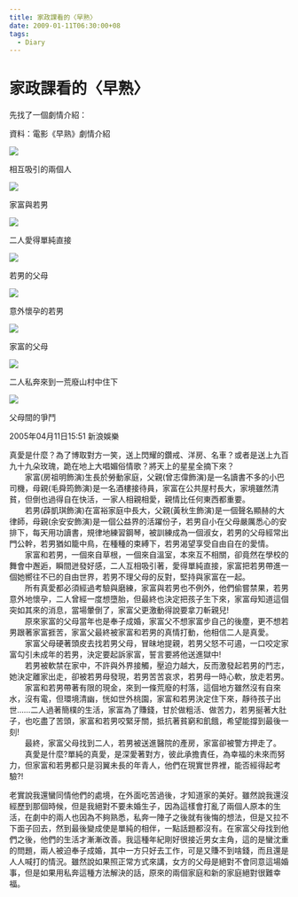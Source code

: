 ```yaml
---
title: 家政課看的〈早熟〉
date: 2009-01-11T06:30:00+08
tags:
  - Diary
---
```

# 家政課看的〈早熟〉

先找了一個劇情介紹：  
  
資料：電影《早熟》劇情介紹  

[![](http://i2.sinaimg.cn/ent/m/c/f/zaoshou/U105P28T17D2743F1331DT20050411164820.jpg)](http://ent.sina.com.cn/d/2005-04-11/1610700051.html)  

相互吸引的兩個人

[![](http://i3.sinaimg.cn/ent/m/c/f/zaoshou/U105P28T17D2743F1332DT20050411164820.jpg)](http://ent.sina.com.cn/d/2005-04-11/1611700057.html)  

家富與若男

[![](http://i0.sinaimg.cn/ent/m/c/f/zaoshou/U105P28T17D2743F1333DT20050411164820.jpg)](http://ent.sina.com.cn/d/2005-04-11/1611700066.html)  

二人愛得單純直接

[![](http://i1.sinaimg.cn/ent/m/c/f/zaoshou/U105P28T17D2743F1334DT20050411164820.jpg)](http://ent.sina.com.cn/d/2005-04-11/1611700058.html)  

若男的父母

[![](http://i1.sinaimg.cn/ent/m/c/f/zaoshou/U105P28T17D2743F1356DT20050411164820.jpg)](http://ent.sina.com.cn/d/2005-04-11/1612700073.html)  

意外懷孕的若男

[![](http://i2.sinaimg.cn/ent/m/c/f/zaoshou/U105P28T17D2743F1357DT20050411164820.jpg)](http://ent.sina.com.cn/d/2005-04-11/1611700060.html)  

家富的父母

[![](http://i3.sinaimg.cn/ent/m/c/f/zaoshou/U105P28T17D2743F1358DT20050411164820.jpg)](http://ent.sina.com.cn/d/2005-04-11/1611700062.html)  

二人私奔來到一荒廢山村中住下

[![](http://i0.sinaimg.cn/ent/m/c/f/zaoshou/U105P28T17D2743F1359DT20050411164820.jpg)](http://ent.sina.com.cn/d/2005-04-11/1611700061.html)  

父母間的爭鬥

  
2005年04月11日15:51 新浪娛樂  
  
真愛是什麼？為了博取對方一笑，送上閃耀的鑽戒、洋房、名車？或者是送上九百九十九朵玫瑰，跪在地上大唱媚俗情歌？將天上的星星全摘下來？  
　　家富(房祖明飾演)生長於勞動家庭，父親(曾志偉飾演)是一名讀書不多的小巴司機，母親(毛舜筠飾演)是一名酒樓接待員，家富在公共屋村長大，家境雖然清貧，但倒也過得自在快活，一家人相親相愛，親情比任何東西都重要。  
　　若男(薜凱琪飾演)在富裕家庭中長大，父親(黃秋生飾演)是一個聲名顯赫的大律師，母親(余安安飾演)是一個公益界的活躍份子，若男自小在父母嚴厲悉心的安排下，每天用功讀書，規律地練習鋼琴，被訓練成為一個淑女，若男的父母經常出門公幹，若男猶如籠中鳥，在種種的束縛下，若男渴望享受自由自在的愛情。  
　　家富和若男，一個來自草根，一個來自溫室，本來互不相關，卻竟然在學校的舞會中邂逅，瞬間迸發好感，二人互相吸引著，愛得單純直接，家富把若男帶進一個她嚮往不已的自由世界，若男不理父母的反對，堅持與家富在一起。  
　　所有真愛都必須經過考驗與磨練，家富與若男也不例外，他們偷嘗禁果，若男意外地懷孕，二人曾經一度想墮胎，但最終也決定把孩子生下來，家富母知道這個突如其來的消息，當場暈倒了，家富父更激動得說要拿刀斬親兒!  
　　原來家富的父母當年也是奉子成婚，家富父不想家富步自己的後塵，更不想若男跟著家富捱苦，家富父最終被家富和若男的真情打動，他相信二人是真愛。  
　　家富父母硬著頭皮去找若男父母，冒昧地提親，若男父怒不可遏，一口咬定家富勾引未成年的若男，決定要起訴家富，誓言要將他送進獄中!  
　　若男被軟禁在家中，不許與外界接觸，壓迫力越大，反而激發起若男的鬥志，她決定離家出走，卻被若男母發現，若男苦苦哀求，若男母一時心軟，放走若男。  
　　家富和若男帶著有限的現金，來到一條荒廢的村落，這個地方雖然沒有自來水，沒有電，但環境清幽，恍如世外桃園，家富和若男決定住下來，靜待孩子出世……二人過著簡樸的生活，家富為了賺錢，甘於做粗活、做苦力，若男挻著大肚子，也吃盡了苦頭，家富和若男咬緊牙關，抵抗著貧窮和飢餓，希望能撐到最後一刻!  
　　最終，家富父母找到二人，若男被送進醫院的產房，家富卻被警方押走了。  
　　真愛是什麼?單純的真愛，是深愛著對方，彼此承擔責任，為幸福的未來而努力，但家富和若男都只是羽翼未長的年青人，他們在現實世界裡，能否經得起考驗?!  
  
老實說我還蠻同情他們的處境，在外面吃苦過後，才知道家的美好。雖然說我還沒經歷到那個時候，但是我絕對不要未婚生子，因為這樣會打亂了兩個人原本的生活，在劇中的兩人也因為不夠熟悉，私奔一陣子之後就有後悔的想法，但是又拉不下面子回去，然到最後變成使是單純的相伴，一點話題都沒有。在家富父母找到他們之後，他們的生活才漸漸改善。我這種年紀剛好很接近男女主角，這的是蠻沈重的問題，兩人被迫奉子成婚，其中一方只好去工作，可是又賺不到啥錢，而且還是人人喊打的情況。雖然說如果照正常方式來講，女方的父母是絕對不會同意這場婚事，但是如果用私奔這種方法解決的話，原來的兩個家庭和新的家庭絕對很難幸福。
